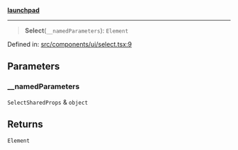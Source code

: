 [**launchpad**](index.md)

***

> **Select**(`__namedParameters`): `Element`

Defined in: [src/components/ui/select.tsx:9](https://github.com/victorbratov/launchpad/blob/6dd13cd77753e59ec2a031fc7279545899826925/src/components/ui/select.tsx#L9)

## Parameters

### \_\_namedParameters

`SelectSharedProps` & `object`

## Returns

`Element`
